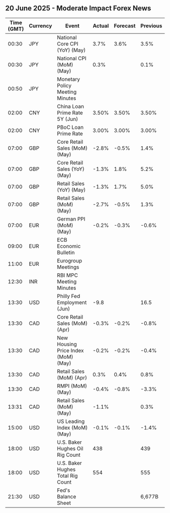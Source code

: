## 20 June 2025 - Moderate Impact Forex News

| Time (GMT) | Currency | Event | Actual | Forecast | Previous |
|------|----------|-------|--------|----------|----------|
| 00:30 | JPY | National Core CPI (YoY) (May) | 3.7% | 3.6% | 3.5% |
| 00:30 | JPY | National CPI (MoM) (May) | 0.3% |  | 0.1% |
| 00:50 | JPY | Monetary Policy Meeting Minutes |  |  |  |
| 02:00 | CNY | China Loan Prime Rate 5Y (Jun) | 3.50% | 3.50% | 3.50% |
| 02:00 | CNY | PBoC Loan Prime Rate | 3.00% | 3.00% | 3.00% |
| 07:00 | GBP | Core Retail Sales (MoM) (May) | -2.8% | -0.5% | 1.4% |
| 07:00 | GBP | Core Retail Sales (YoY) (May) | -1.3% | 1.8% | 5.2% |
| 07:00 | GBP | Retail Sales (YoY) (May) | -1.3% | 1.7% | 5.0% |
| 07:00 | GBP | Retail Sales (MoM) (May) | -2.7% | -0.5% | 1.3% |
| 07:00 | EUR | German PPI (MoM) (May) | -0.2% | -0.3% | -0.6% |
| 09:00 | EUR | ECB Economic Bulletin |  |  |  |
| 11:00 | EUR | Eurogroup Meetings |  |  |  |
| 12:30 | INR | RBI MPC Meeting Minutes |  |  |  |
| 13:30 | USD | Philly Fed Employment (Jun) | -9.8 |  | 16.5 |
| 13:30 | CAD | Core Retail Sales (MoM) (Apr) | -0.3% | -0.2% | -0.8% |
| 13:30 | CAD | New Housing Price Index (MoM) (May) | -0.2% | -0.2% | -0.4% |
| 13:30 | CAD | Retail Sales (MoM) (Apr) | 0.3% | 0.4% | 0.8% |
| 13:30 | CAD | RMPI (MoM) (May) | -0.4% | -0.8% | -3.3% |
| 13:31 | CAD | Retail Sales (MoM) (May) | -1.1% |  | 0.3% |
| 15:00 | USD | US Leading Index (MoM) (May) | -0.1% | -0.1% | -1.4% |
| 18:00 | USD | U.S. Baker Hughes Oil Rig Count | 438 |  | 439 |
| 18:00 | USD | U.S. Baker Hughes Total Rig Count | 554 |  | 555 |
| 21:30 | USD | Fed's Balance Sheet |  |  | 6,677B |
